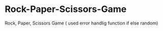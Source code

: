 # Rock-Paper-Scissors-Game
Rock, Paper, Scissors Game 
( used error handlig function if else random)
